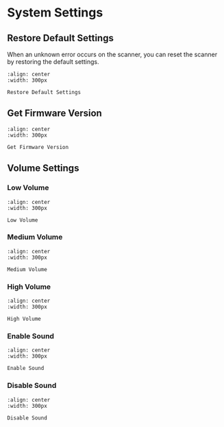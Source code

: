 # System Settings

## Restore Default Settings
When an unknown error occurs on the scanner, you can reset the scanner by restoring the default settings.

```{figure} ../../media/303FFF0.png
:align: center
:width: 300px

Restore Default Settings
```


## Get Firmware Version

```{figure} ../../media/4040010.png
:align: center
:width: 300px

Get Firmware Version
```

## Volume Settings

### Low Volume
```{figure} ../../media/2050802.png
:align: center
:width: 300px

Low Volume
```
  
### Medium Volume
```{figure} ../../media/2050801.png
:align: center
:width: 300px

Medium Volume
```
  
### High Volume
```{figure} ../../media/2050800.png
:align: center
:width: 300px

High Volume
```
  
### Enable Sound
```{figure} ../../media/30300C0.png
:align: center
:width: 300px

Enable Sound
```
  
### Disable Sound
```{figure} ../../media/30300C1.png
:align: center
:width: 300px

Disable Sound
```

